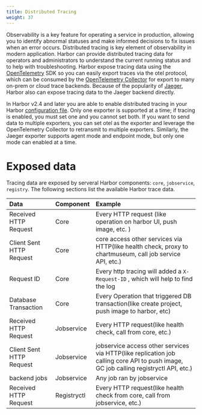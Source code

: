 ```yaml
---
title: Distributed Tracing
weight: 37
---
```


Observability is a key feature for operating a service in production, allowing you to identify abnormal statuses and make informed decisions to fix issues when an error occurs. Distributed tracing is key element of observability in modern application. Harbor can provide distributed tracing data for operators and administrators to understand the current running status and to help with troubleshooting. Harbor expose tracing data using the [OpenTelemetry](https://opentelemetry.io/) SDK so you can easily export traces via the otel protocol, which can be consumed by the [OpenTelemetry Collector](https://opentelemetry.io/docs/collector/) for export to many on-prem or cloud trace backends. Because of the popularity of [Jaeger](https://www.jaegertracing.io), Harbor also can expose tracing data to the Jaeger backend directly.

In Harbor v2.4 and later you are able to enable distributed tracing in your Harbor [configuration file](../../install-config/configure-yml-file.md). Only one exporter is supported at a time; if tracing is enabled, you must set one and you cannot set both. If you want to send data to multiple exporters, you can set otel as the exporter and leverage the OpenTelemetry Collector to retransmit to multiple exporters. Similarly, the Jaeger exporter supports agent mode and endpoint mode, but only one mode can enabled at a time.

# Exposed data

Tracing data are exposed by serveral Harbor components: `core`, `jobservice`, `registry`. The following sections list the available Harbor trace data.

| Data                     | Component   | Example                                                      |
| :----------------------- | :---------- | :----------------------------------------------------------- |
| Received HTTP Request    | Core        | Every HTTP request (like operation on harbor UI, push image, etc. ) |
| Client Sent HTTP Request | Core        | core access other services via HTTP(like health check, proxy to chartmuseum, call job service API, etc.) |
| Request ID               | Core        | Every http tracing will added a `X-Request-ID` , which will help to find the log |
| Database Transaction     | Core        | Every Operation that triggered DB transaction(like create project, push image to harbor, etc) |
| Received HTTP Request    | Jobservice  | Every HTTP request(like health check, call from core, etc.)  |
| Client Sent HTTP Request | Jobservice  | jobservice access other services via HTTP(like replication job calling core API to push image, GC job calling registryctl API, etc.) |
| backend jobs             | Jobservice  | Any job ran by jobservice                                    |
| Received HTTP Request    | Registryctl | Every HTTP request(like health check from core, call from jobservice, etc.) |

